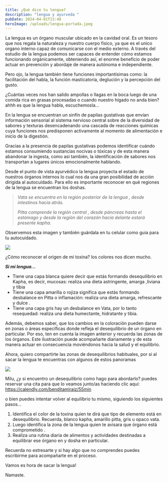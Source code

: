 ```yaml
---
title: ¿Qué dice tu lengua?
description: "lengua y ayurveda "
pubDate: 2024-04-01T13:48
heroImage: /uploads/lengua-portada.jpeg
---
```

[](https://calendly.com/benditamiraiz/55min)La lengua es un órgano muscular ubicado en la cavidad oral. Es un tesoro que nos regala la naturaleza y nuestro cuerpo físico, ya que es el unico organo interno capaz de comunicarse con el medio externo. A través del estudio de la lengua podemos ser capaces de entender cómo estamos funcionando orgánicamente, obteniendo así, el enorme beneficio de poder actuar en prevención y abordaje de manera autónoma e independiente. 

Pero ojo, la lengua también tiene funciones importantísimas como: la facilitación del habla, la función masticatoria, deglución y la percepción del gusto.

¿Cuántas veces nos han salido ampollas o llagas en la boca luego de una comida rica en grasas procesadas o cuando nuestro hígado no anda bien? ahhh es que la lengua habla, escuchemosla...

En la lengua se encuentran un sinfín de papilas gustativas que envían información sensorial al sistema nervioso central sobre de la diversidad de sabores y texturas desencadenando una cascada de reacciones químicas cuya funciones nos predisponen activamente al momento de alimentación e inicio de la digestión.

Gracias a la presencia de papilas gustativas podemos identificar cuándo estamos consumiendo sustancias nocivas o tóxicas y de esta manera abandonar la ingesta, como asi también, la identificación de sabores nos transportan a lugares únicos emocionalmente hablando.

Desde el punto de vista ayurvédico la lengua proyecta el estado de nuestros órganos internos lo cual nos da una gran posibilidad de acción dirigida al autocuidado. Para ello es importante reconocer en qué regiones de la lengua se encuentran los doshas.

> *Vata se encuentra en la región posterior de la lengua , desde intestinos hacia atrás.*
>
> *Pitta comprende la región central , desde páncreas hasta el estómago y desde la región del corazón hacia delante estará presente kapha.* 

Observemos esta imagen y también guárdala en tu celular como guia para tu autocuidado. 

![](/uploads/equilibrio-toxinas_clip_image002.jpeg)

¿Cómo reconocer el origen de mi toxina? los colores nos dicen mucho.

***Si mi lengua...***

* Tiene una capa blanca quiere decir que estás formando desequilibrio en Kapha, es decir, mucosas: realiza una dieta astringente, amarga ,liviana y tibia
* Tiene una capa amarilla o rojiza significa que estás formando desbalance en Pitta o inflamación: realiza una dieta amarga, refrescante y dulce .
* Tiene una capa gris hay un desbalance en Vata, por lo tanto resequedad: realiza una dieta humectante, hidratante y tibia.

Además, debemos saber, que los cambios en la coloración pueden darse en zonas o áreas específicas donde refleja el desequilibrio de un órgano en particular. Por eso, ten en cuenta la imagen anterior y recuerda las zonas de los órganos. Este ilustración puede acompañarte diariamente y de esta manera actuar en consecuencia moviéndonos hacia la salud y el equilibrio.

Ahora, quiero compartirte las zonas de desequilibrios habituales, por si al sacar la lengua te encuentras con algunos de estos panoramas

![](/uploads/lengua13.jpeg)

Milu,  ¿y si encuentro un desequilibrio como hago para abordarlo? puedes reservar una cita para que lo veamos junto/as  haciendo clic aquí: <https://calendly.com/benditamiraiz/55min>

o bien puedes intentar volver al equilibrio tu mismo, siguiendo los siguientes pasos...

1. Identifica el color de la toxina quien te dirá que tipo de elemento está en desequilibrio. Recuerda, blanco kapha, amarillo pitta, gris u opaco vata. 
2. Luego identifica la zona de la lengua quien te avisara que órgano está comprometido .
3. Realiza una rutina diaria de alimentos y actividades destinadas a equilibrar ese órgano en y dosha en particular.

Recuerda no estresarte y si hay algo que no comprendes puedes escribirme para acompañarte en el proceso.

Vamos es hora de sacar la lengua!

Namaste.
